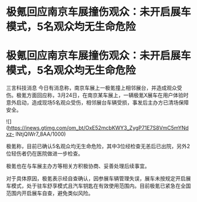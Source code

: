 # 极氪回应南京车展撞伤观众：未开启展车模式，5名观众均无生命危险

# 极氪回应南京车展撞伤观众：未开启展车模式，5名观众均无生命危险

三言科技消息
今日有消息称，南京车展上一极氪撞上相邻展台，并造成观众受伤。极氪方面回应称，3月24日，在南京某车展上，一辆极氪X展车在用户体验时意外启动，造成现场5名观众受伤，相邻展台车辆受损，事发后主办方已清场保障安全。

![](https://inews.gtimg.com/om_bt/OxE52mcbKWY3_ZygP71E7S8VmC5mYNdxz-
lNtjQlWr7_8AA/1000)

极氪称，目前已确认5名观众均无生命危险，其中3位经检查无恙后已出院，另外2位轻伤者仍在医院做进一步检查。

极氪也在与车展主办方等相关方积极协商、妥善处理后续事宜。

对于具体原因，极氪表示经自查确认，因参展车辆管理失误，展车未按规定开启展车模式，处于驻车舒享模式且汽车钥匙在有效使用范围内。目前极氪已紧急在全国范围内开启展车自查，避免类似风险。

